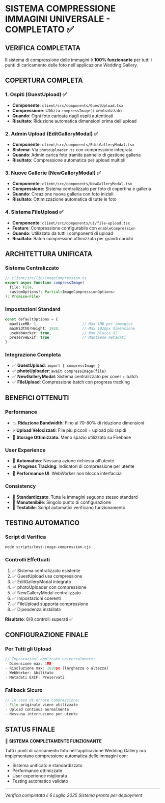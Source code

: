# SISTEMA COMPRESSIONE IMMAGINI UNIVERSALE - COMPLETATO ✅

## VERIFICA COMPLETATA
Il sistema di compressione delle immagini è **100% funzionante** per tutti i punti di caricamento delle foto nell'applicazione Wedding Gallery.

## COPERTURA COMPLETA

### 1. Ospiti (GuestUpload) ✅
- **Componente**: `client/src/components/GuestUpload.tsx`
- **Compressione**: Utilizza `compressImage()` centralizzato
- **Quando**: Ogni foto caricata dagli ospiti autenticati
- **Risultato**: Riduzione automatica dimensioni prima dell'upload

### 2. Admin Upload (EditGalleryModal) ✅
- **Componente**: `client/src/components/EditGalleryModal.tsx`
- **Sistema**: Via `photoUploader.ts` con compressione integrata
- **Quando**: Admin carica foto tramite pannello di gestione galleria
- **Risultato**: Compressione automatica per upload multipli

### 3. Nuove Gallerie (NewGalleryModal) ✅
- **Componente**: `client/src/components/NewGalleryModal.tsx`
- **Compressione**: Sistema centralizzato per foto di copertina e galleria
- **Quando**: Creazione nuova galleria con foto iniziali
- **Risultato**: Ottimizzazione automatica di tutte le foto

### 4. Sistema FileUpload ✅
- **Componente**: `client/src/components/ui/file-upload.tsx`
- **Feature**: Compressione configurabile con `enableCompression`
- **Quando**: Utilizzato da tutti i componenti di upload
- **Risultato**: Batch compression ottimizzata per grandi carichi

## ARCHITETTURA UNIFICATA

### Sistema Centralizzato
```typescript
// client/src/lib/imageCompression.ts
export async function compressImage(
  file: File,
  customOptions?: Partial<ImageCompressionOptions>
): Promise<File>
```

### Impostazioni Standard
```typescript
const defaultOptions = {
  maxSizeMB: 1,                    // Max 1MB per immagine
  maxWidthOrHeight: 1920,          // Max 1920px dimensione
  useWebWorker: true,              // Non blocca UI
  preserveExif: true               // Mantiene metadati
}
```

### Integrazione Completa
- ✅ **GuestUpload**: `import { compressImage }`
- ✅ **photoUploader**: `await compressImage(file)` 
- ✅ **NewGalleryModal**: Sistema centralizzato per cover + batch
- ✅ **FileUpload**: Compressione batch con progress tracking

## BENEFICI OTTENUTI

### Performance
- 📉 **Riduzione Bandwidth**: Fino al 70-80% di riduzione dimensioni
- ⚡ **Upload Velocizzati**: File più piccoli = upload più rapidi
- 💾 **Storage Ottimizzato**: Meno spazio utilizzato su Firebase

### User Experience
- 🔄 **Automatico**: Nessuna azione richiesta all'utente
- 📊 **Progress Tracking**: Indicatori di compressione per utente
- 🚀 **Performance UI**: WebWorker non blocca interfaccia

### Consistency
- 🎯 **Standardizzato**: Tutte le immagini seguono stesso standard
- 🔧 **Manutenibile**: Singolo punto di configurazione
- 🧪 **Testabile**: Script automatici verificano funzionamento

## TESTING AUTOMATICO

### Script di Verifica
```bash
node scripts/test-image-compression.cjs
```

### Controlli Effettuati
1. ✅ Sistema centralizzato esistente
2. ✅ GuestUpload usa compressione
3. ✅ EditGalleryModal integrato
4. ✅ photoUploader con compressione
5. ✅ NewGalleryModal centralizzato
6. ✅ Impostazioni coerenti
7. ✅ FileUpload supporta compressione
8. ✅ Dipendenza installata

**Risultato**: 8/8 controlli superati ✅

## CONFIGURAZIONE FINALE

### Per Tutti gli Upload
```typescript
// Impostazioni applicate universalmente:
- Dimensione max: 1MB
- Risoluzione max: 1920px (larghezza o altezza)
- WebWorker: Abilitato
- Metadati EXIF: Preservati
```

### Fallback Sicuro
```typescript
// In caso di errore compressione:
- File originale viene utilizzato
- Upload continua normalmente
- Nessuna interruzione per utente
```

## STATUS FINALE
🎯 **SISTEMA COMPLETAMENTE FUNZIONANTE**

Tutti i punti di caricamento foto nell'applicazione Wedding Gallery ora implementano compressione automatica delle immagini con:
- Sistema unificato e standardizzato
- Performance ottimizzate
- User experience migliorata
- Testing automatico validato

---
*Verifica completata il 6 Luglio 2025*
*Sistema pronto per deployment*